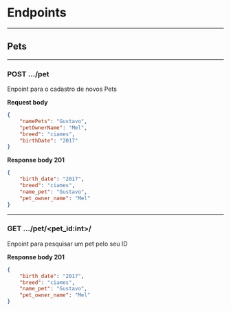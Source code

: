 # Endpoints

---
## Pets
---
### POST .../pet
 Enpoint para o cadastro de novos Pets

**Request body**
```json
{
    "namePets": "Gustavo",
    "petOwnerName": "Mel",
    "breed": "ciames",
    "birthDate": "2017"
}
```

**Response body 201**
```json
{
    "birth_date": "2017",
    "breed": "ciames",
    "name_pet": "Gustavo",
    "pet_owner_name": "Mel"
}
```
---


### GET .../pet/<pet_id:int>/
 Enpoint para pesquisar um pet pelo seu ID


**Response body 201**
```json
{
    "birth_date": "2017",
    "breed": "ciames",
    "name_pet": "Gustavo",
    "pet_owner_name": "Mel"
}
```
